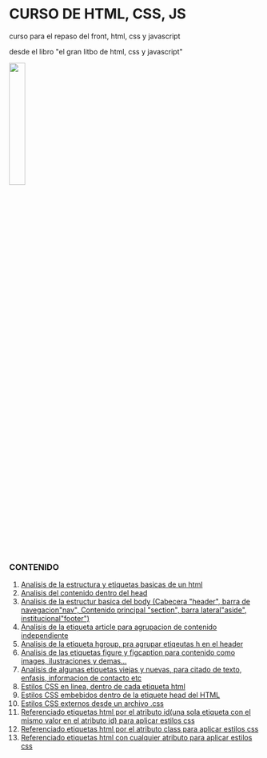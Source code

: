 # CURSO DE HTML, CSS, JS
curso para el repaso del front, html, css y javascript

desde el libro "el gran litbo de html, css y javascript"

<img src="https://www.wallpapertip.com/wmimgs/31-312238_html-css-javascript-transparent.png" width= 25%>


### CONTENIDO
1. [Analisis de la estructura y etiquetas basicas de un html](https://github.com/juanpablommm/CURSO-HTML-CSS-JS/tree/develop/estructura-basica)
2. [Analisis del contenido dentro del head](https://github.com/juanpablommm/CURSO-HTML-CSS-JS/tree/develop/encabezado)
3. [Analisis de la estructur basica del body (Cabecera "header", barra de navegacion"nav", Contenido principal "section", barra lateral"aside", institucional"footer")](https://github.com/juanpablommm/CURSO-HTML-CSS-JS/tree/develop/estructura-basica-body)
4. [Analisis de la etiqueta article para agrupacion de contenido independiente](https://github.com/juanpablommm/CURSO-HTML-CSS-JS/tree/develop/article)
5. [Analisis de la etiqueta hgroup, pra agrupar etiqeutas h en el header](https://github.com/juanpablommm/CURSO-HTML-CSS-JS/tree/develop/hgroup)
6. [Analisis de las etiquetas figure y figcaption para contenido como images, ilustraciones y demas...](https://github.com/juanpablommm/CURSO-HTML-CSS-JS/tree/develop/figure-and-figcaption)
7. [Analisis de algunas etiquetas viejas y nuevas, para citado de texto, enfasis, informacion de contacto etc](https://github.com/juanpablommm/CURSO-HTML-CSS-JS/tree/develop/viejos-nuevos-elmentos)
8. [Estilos CSS en linea, dentro de cada etiqueta html](https://github.com/juanpablommm/CURSO-HTML-CSS-JS/tree/develop/css-estilos-linea)
9. [Estilos CSS embebidos dentro de la etiquete head del HTML](https://github.com/juanpablommm/CURSO-HTML-CSS-JS/tree/develop/css-estilos-embebidos)
10. [Estilos CSS externos desde un archivo .css](https://github.com/juanpablommm/CURSO-HTML-CSS-JS/tree/develop/css-estilos-externos)
11. [Referenciado etiquetas html por el atributo id(una sola etiqueta con el mismo valor en el atributo id) para aplicar estilos css](https://github.com/juanpablommm/CURSO-HTML-CSS-JS/tree/develop/css-refencia-id)
12. [Referenciado etiquetas html por el atributo class para aplicar estilos css](https://github.com/juanpablommm/CURSO-HTML-CSS-JS/tree/develop/css-referencia-class)
13. [Referenciado etiquetas html con cualquier atributo para aplicar estilos css](https://github.com/juanpablommm/CURSO-HTML-CSS-JS/tree/develop/css-referencia-cualquier-atributo)
